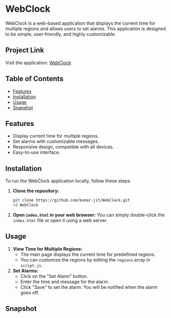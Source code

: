 # WebClock

WebClock is a web-based application that displays the current time for multiple regions and allows users to set alarms. This application is designed to be simple, user-friendly, and highly customizable.

## Project Link

Visit the application: [WebClock](https://kumar-jit.github.io/WebClock/)

## Table of Contents
- [Features](#features)
- [Installation](#installation)
- [Usage](#usage)
- [Snapshot](#snapshot)

## Features
- Display current time for multiple regions.
- Set alarms with customizable messages.
- Responsive design, compatible with all devices.
- Easy-to-use interface.

## Installation
To run the WebClock application locally, follow these steps:
1. **Clone the repository:**
    ```bash
    git clone https://github.com/kumar-jit/WebClock.git
    cd WebClock
    ```
2. **Open `index.html` in your web browser:**
    You can simply double-click the `index.html` file or open it using a web server.

## Usage
1. **View Time for Multiple Regions:**
    - The main page displays the current time for predefined regions.
    - You can customize the regions by editing the `regions` array in `script.js`.
2. **Set Alarms:**
    - Click on the "Set Alarm" button.
    - Enter the time and message for the alarm.
    - Click "Save" to set the alarm. You will be notified when the alarm goes off.

## Snapshot
